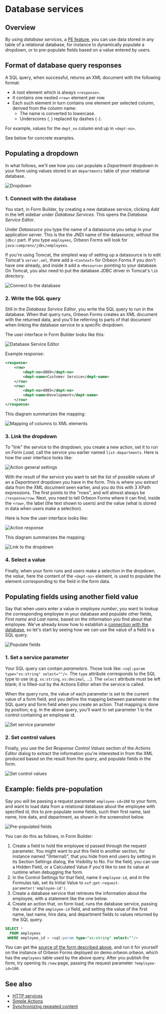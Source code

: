 # Database services

## Overview

By using *database services*, a [PE feature](https://www.orbeon.com/pricing), you can use data stored in any table of a relational database, for instance to dynamically populate a dropdown, or to pre-populate fields based on a value entered by users.

## Format of database query responses

A SQL query, when successful, returns an XML document with the following format:

- A root element which is always `<response>`.
- It contains one nested `<row>` element per row.
- Each such element in turn contains one element per selected column, derived from the column name:
    - The name is converted to lowercase.
    - Underscores (`_`) replaced by dashes (`-`).     
     
For example, values for the `dept_no` column end up in `<dept-no>`.

See below for concrete examples.

## Populating a dropdown

In what follows, we'll see how you can populate a *Department* dropdown in your form using values stored in an `departments` table of your relational database.

![Dropdown](images/database-services-dropdown.png)

### 1. Connect with the database

You start, in Form Builder, by creating a new database service, clicking *Add* in the left sidebar under *Database Services*. This opens the *Database Service Editor*.

Under *Datasource* you type the name of a datasource you setup in your application server. This is the the JNDI name of the datasource, without the `jdbc/` part. If you type `employees`, Orbeon Forms will look for `java:comp/env/jdbc/employees`.

If you're using Tomcat, the simplest way of setting up a datasource is to edit Tomcat's `server.xml`, there add a `<Context>` for Orbeon Forms if you don't have one already, and inside it add a `<Resource>` pointing to your database. On Tomcat, you also need to put the database JDBC driver in Tomcat's `lib` directory.

![Connect to the database](images/database-services-connect-db.png)

### 2. Write the SQL query

Still in the *Database Service Editor*, you write the SQL query to run in the database. When that query runs, Orbeon Forms creates an XML document with the returned data, and you'll be referring to parts of that document when linking the database service to a specific dropdown.

The user interface in Form Builder looks like this:

![Database Service Editor](images/database-services-example.png)

Example response:

```xml
<response>
    <row>
        <dept-no>d009</dept-no>
        <dept-name>Customer Service</dept-name>
    </row>
    <row>
        <dept-no>d005</dept-no>
        <dept-name>Development</dept-name>
    </row>
</response>
```

This diagram summarizes the mapping:

![Mapping of columns to XML elements](images/database-services-run-query.png)

### 3. Link the dropdown

To "link" the service to the dropdown, you create a new action, set it to run on *Form Load*, call the service you earlier named `list-departments`. Here is how the user interface looks like:

![Action general settings](images/action-itemset-example-general.png) 

With the result of the service you want to set the list of possible values of an a *Department* dropdown you have in the form. This is where you extract data from the XML document seen earlier, and you do this with 3 XPath expressions. The first points to the "rows", and will almost always be `/response/row`. Next, you need to tell Orbeon Forms where it can find, inside the `<row>`, the label (the text shown to users) and the value (what is stored in data when users make a selection).

Here is how the user interface looks like:

![Action response](images/action-itemset-example-response.png)

This diagram summarizes the mapping:

![Link to the dropdown](images/database-services-link-to-dropdown.png)

### 4. Select a value

Finally, when your form runs and users make a selection in the dropdown, the *value*, here the content of the `<dept-no>` element, is used to populate the element corresponding to the field in the form data.

## Populating fields using another field value

Say that when users enter a value in *employee number*, you want to lookup the corresponding employee in your database and populate other fields, *First name* and *Last name*, based on the information you find about that employee. We've already know how to establish a [connection with the database](#1-connect-with-the-database), so let's start by seeing how we can use the value of a field in a SQL query.

![Populate fields](images/database-services-poulate-fields.png)

### 1. Set a service parameter

Your SQL query can contain *parameters*. Those look like: `<sql:param type="xs:string" select=""/>`. The `type` attribute corresponds to the SQL type to use (e.g. `xs:string`, `xs:decimal`, …). The `select` attribute must be left blank; it is filled-out by the Actions Editor when the service is called.

When the query runs, the value of each parameter is set to the current value of a form field, and you define the mapping between parameter in the SQL query and form field when you create an action. That mapping is done by position; e.g. in the above query, you'll want to set parameter 1 to the control containing an employee id.

![Set service parameter](images/database-services-set-service-parameter.png)

### 2. Set control values

Finally, you use the *Set Response Control Values* section of the *Actions Editor* dialog to extract the information you're interested in from the XML produced based on the result from the query, and populate fields in the form.

![Set control values](images/database-services-set-control-values.png)

## Example: fields pre-population

Say you will be passing a request parameter `employee-id=100` to your form, and want to load data from a relational database about the employee with specified id, this to pre-populate some fields, such their first name, last name, hire data, and department, as shown in the screenshot below.

![Pre-populated fields](images/database-services-pre-population.png)

You can do this as follows, in Form Builder:

1. Create a field to hold the employee id passed through the request parameter. You might want to put this field in another section, for instance named "(Internal)", that you hide from end users by setting in its Section Settings dialog, the Visibility to No. For the field, you can use a Hidden Field, or a Calculated Value if you'd like to see its value at runtime when debugging the form.
2. In the Control Settings for that field, name it `employee-id`, and in the Formulas tab, set its Initial Value to `xxf:get-request-parameter('employee-id')`.
3. Create a database service that retrieves the information about the employee, with a statement like the one below.
4. Create an action that, on form load, runs the database service, passing the value of the `employee-id` field, and setting the value of the first name, last name, hire data, and department fields to values returned by the SQL query.

```sql
SELECT *
  FROM employees
 WHERE employee_id = <sql:param type="xs:string" select=""/>
```

You can get the [source of the form described above](https://gist.github.com/orbeon/1e25851b7219f765a2cde373a72e9dea), and run it for yourself on the instance of Orbeon Forms deployed on demo.orbeon.orbeon, which has the `employees` table used by the above query. After you publish the form, try opening its `/new` page, passing the request parameter `?employee-id=100`.

## See also

- [HTTP services](http-services.md)
- [Simple Actions](actions.md)
- [Synchronizing repeated content](synchronize-repeated-content.md)
